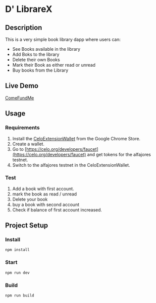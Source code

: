 # D' LibrareX

## Description
This is a very simple book library dapp where users can:
* See Books available in the library
* Add Boks to the library
* Delete their own Books
* Mark their Book as either read or unread
* Buy books from the Library

## Live Demo
[ComeFundMe](https://freedteck.github.io/D-librarex/)

## Usage

### Requirements
1. Install the [CeloExtensionWallet](https://chrome.google.com/webstore/detail/celoextensionwallet/kkilomkmpmkbdnfelcpgckmpcaemjcdh?hl=en) from the Google Chrome Store.
2. Create a wallet.
3. Go to [https://celo.org/developers/faucet](https://celo.org/developers/faucet) and get tokens for the alfajores testnet.
4. Switch to the alfajores testnet in the CeloExtensionWallet.

### Test
1. Add a book with first account.
2. mark the book as read / unread
3. Delete your book
4. buy a book with second account
4. Check if balance of first account increased.


## Project Setup

### Install
```
npm install
```

### Start
```
npm run dev
```

### Build
```
npm run build
